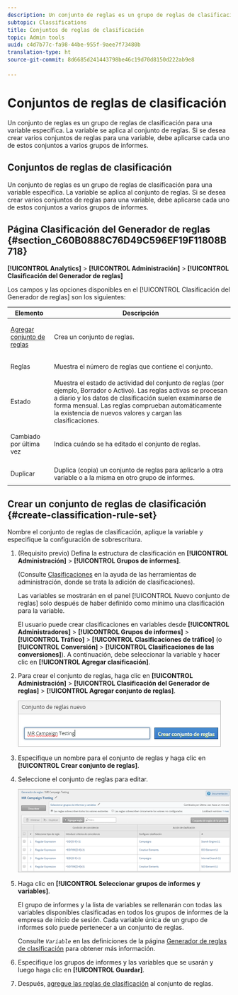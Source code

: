 ```yaml
---
description: Un conjunto de reglas es un grupo de reglas de clasificación para una variable específica. La variable se aplica al conjunto de reglas. Si se desea crear varios conjuntos de reglas para una variable, debe aplicarse cada uno de estos conjuntos a varios grupos de informes.
subtopic: Classifications
title: Conjuntos de reglas de clasificación
topic: Admin tools
uuid: c4d7b77c-fa98-44be-955f-9aee7f73480b
translation-type: ht
source-git-commit: 8d6685d241443798be46c19d70d8150d222ab9e8

---
```



# Conjuntos de reglas de clasificación

Un conjunto de reglas es un grupo de reglas de clasificación para una variable específica. La variable se aplica al conjunto de reglas. Si se desea crear varios conjuntos de reglas para una variable, debe aplicarse cada uno de estos conjuntos a varios grupos de informes.

## Conjuntos de reglas de clasificación

Un conjunto de reglas es un grupo de reglas de clasificación para una variable específica. La variable se aplica al conjunto de reglas. Si se desea crear varios conjuntos de reglas para una variable, debe aplicarse cada uno de estos conjuntos a varios grupos de informes.

## Página Clasificación del Generador de reglas {#section_C60B0888C76D49C596EF19F11808B718}

**[!UICONTROL Analytics]** > **[!UICONTROL Administración]** > **[!UICONTROL Clasificación del Generador de reglas]**

Los campos y las opciones disponibles en el [!UICONTROL Clasificación del Generador de reglas] son los siguientes:

<table id="table_A5D92409969747E39E041216A5AA32CD"> 
 <thead> 
  <tr> 
   <th colname="col1" class="entry"> Elemento </th> 
   <th colname="col2" class="entry"> Descripción </th> 
  </tr> 
 </thead>
 <tbody> 
  <tr> 
   <td colname="col1"> <p><a href="/help/components/c-classifications2/crb/classification-rule-set.md"  > Agregar conjunto de reglas</a> </p> </td> 
   <td colname="col2"> <p>Crea un conjunto de reglas. </p> </td> 
  </tr> 
  <tr> 
   <td colname="col1"> <p>Reglas </p> </td> 
   <td colname="col2"> Muestra el número de reglas que contiene el conjunto. </td> 
  </tr> 
  <tr> 
   <td colname="col1"> <p>Estado </p> </td> 
   <td colname="col2"> Muestra el estado de actividad del conjunto de reglas (por ejemplo, Borrador o Activo). Las reglas activas se procesan a diario y los datos de clasificación suelen examinarse de forma mensual. Las reglas comprueban automáticamente la existencia de nuevos valores y cargan las clasificaciones. </td> 
  </tr> 
  <tr> 
   <td colname="col1"> <p>Cambiado por última vez </p> </td> 
   <td colname="col2"> Indica cuándo se ha editado el conjunto de reglas. </td> 
  </tr> 
  <tr> 
   <td colname="col1"> <p>Duplicar </p> </td> 
   <td colname="col2"> Duplica (copia) un conjunto de reglas para aplicarlo a otra variable o a la misma en otro grupo de informes. </td> 
  </tr> 
 </tbody> 
</table>

## Crear un conjunto de reglas de clasificación {#create-classification-rule-set}

Nombre el conjunto de reglas de clasificación, aplique la variable y especifique la configuración de sobrescritura.

1. (Requisito previo) Defina la estructura de clasificación en **[!UICONTROL Administración]** > **[!UICONTROL Grupos de informes]**.

   (Consulte [Clasificaciones](https://docs.adobe.com/content/help/es-ES/analytics/components/classifications/c-classifications.html) en la ayuda de las herramientas de administración, donde se trata la adición de clasificaciones).

   Las variables se mostrarán en el panel [!UICONTROL Nuevo conjunto de reglas] solo después de haber definido como mínimo una clasificación para la variable.

   El usuario puede crear clasificaciones en variables desde **[!UICONTROL Administradores]** > **[!UICONTROL Grupos de informes]** > **[!UICONTROL Tráfico]** > **[!UICONTROL Clasificaciones de tráfico]** (o **[!UICONTROL Conversión]** > **[!UICONTROL Clasificaciones de las conversiones]**). A continuación, debe seleccionar la variable y hacer clic en **[!UICONTROL Agregar clasificación]**.

1. Para crear el conjunto de reglas, haga clic en **[!UICONTROL Administración]** > **[!UICONTROL Clasificación del Generador de reglas]** > **[!UICONTROL Agregar conjunto de reglas]**.

   ![](assets/new_rule_set.png)

1. Especifique un nombre para el conjunto de reglas y haga clic en **[!UICONTROL Crear conjunto de reglas]**.
1. Seleccione el conjunto de reglas para editar.

   ![](assets/classification_rules_page.png)

1. Haga clic en **[!UICONTROL Seleccionar grupos de informes y variables]**.

   El grupo de informes y la lista de variables se rellenarán con todas las variables disponibles clasificadas en todos los grupos de informes de la empresa de inicio de sesión. Cada variable única de un grupo de informes solo puede pertenecer a un conjunto de reglas.

   Consulte *`Variable`* en las definiciones de la página [Generador de reglas de clasificación](/help/components/c-classifications2/crb/classification-rule-definitions.md) para obtener más información.
1. Especifique los grupos de informes y las variables que se usarán y luego haga clic en **[!UICONTROL Guardar]**.
1. Después, [agregue las reglas de clasificación](/help/components/c-classifications2/crb/classification-rule-set.md) al conjunto de reglas.
